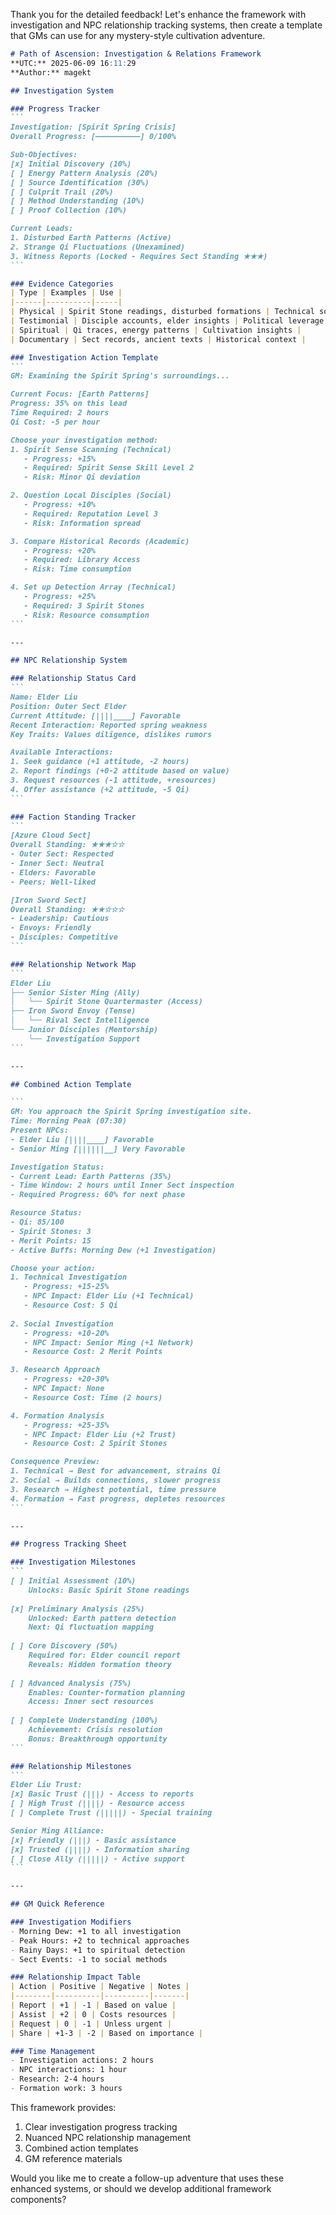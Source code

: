 Thank you for the detailed feedback! Let's enhance the framework with investigation and NPC relationship tracking systems, then create a template that GMs can use for any mystery-style cultivation adventure.

````markdown name=Investigation_and_Relations_Framework.md
# Path of Ascension: Investigation & Relations Framework
**UTC:** 2025-06-09 16:11:29
**Author:** magekt

## Investigation System

### Progress Tracker
```
Investigation: [Spirit Spring Crisis]
Overall Progress: [——————————] 0/100%

Sub-Objectives:
[x] Initial Discovery (10%)
[ ] Energy Pattern Analysis (20%)
[ ] Source Identification (30%)
[ ] Culprit Trail (20%)
[ ] Method Understanding (10%)
[ ] Proof Collection (10%)

Current Leads:
1. Disturbed Earth Patterns (Active)
2. Strange Qi Fluctuations (Unexamined)
3. Witness Reports (Locked - Requires Sect Standing ★★★)
```

### Evidence Categories
| Type | Examples | Use |
|------|----------|-----|
| Physical | Spirit Stone readings, disturbed formations | Technical solutions |
| Testimonial | Disciple accounts, elder insights | Political leverage |
| Spiritual | Qi traces, energy patterns | Cultivation insights |
| Documentary | Sect records, ancient texts | Historical context |

### Investigation Action Template
```
GM: Examining the Spirit Spring's surroundings...

Current Focus: [Earth Patterns]
Progress: 35% on this lead
Time Required: 2 hours
Qi Cost: -5 per hour

Choose your investigation method:
1. Spirit Sense Scanning (Technical)
   - Progress: +15%
   - Required: Spirit Sense Skill Level 2
   - Risk: Minor Qi deviation

2. Question Local Disciples (Social)
   - Progress: +10%
   - Required: Reputation Level 3
   - Risk: Information spread

3. Compare Historical Records (Academic)
   - Progress: +20%
   - Required: Library Access
   - Risk: Time consumption

4. Set up Detection Array (Technical)
   - Progress: +25%
   - Required: 3 Spirit Stones
   - Risk: Resource consumption
```

---

## NPC Relationship System

### Relationship Status Card
```
Name: Elder Liu
Position: Outer Sect Elder
Current Attitude: [||||____] Favorable
Recent Interaction: Reported spring weakness
Key Traits: Values diligence, dislikes rumors

Available Interactions:
1. Seek guidance (+1 attitude, -2 hours)
2. Report findings (+0-2 attitude based on value)
3. Request resources (-1 attitude, +resources)
4. Offer assistance (+2 attitude, -5 Qi)
```

### Faction Standing Tracker
```
[Azure Cloud Sect]
Overall Standing: ★★★☆☆
- Outer Sect: Respected
- Inner Sect: Neutral
- Elders: Favorable
- Peers: Well-liked

[Iron Sword Sect]
Overall Standing: ★★☆☆☆
- Leadership: Cautious
- Envoys: Friendly
- Disciples: Competitive
```

### Relationship Network Map
```
Elder Liu
├── Senior Sister Ming (Ally)
│   └── Spirit Stone Quartermaster (Access)
├── Iron Sword Envoy (Tense)
│   └── Rival Sect Intelligence
└── Junior Disciples (Mentorship)
    └── Investigation Support
```

---

## Combined Action Template

```
GM: You approach the Spirit Spring investigation site.
Time: Morning Peak (07:30)
Present NPCs: 
- Elder Liu [||||____] Favorable
- Senior Ming [||||||__] Very Favorable

Investigation Status:
- Current Lead: Earth Patterns (35%)
- Time Window: 2 hours until Inner Sect inspection
- Required Progress: 60% for next phase

Resource Status:
- Qi: 85/100
- Spirit Stones: 3
- Merit Points: 15
- Active Buffs: Morning Dew (+1 Investigation)

Choose your action:
1. Technical Investigation
   - Progress: +15-25%
   - NPC Impact: Elder Liu (+1 Technical)
   - Resource Cost: 5 Qi
   
2. Social Investigation
   - Progress: +10-20%
   - NPC Impact: Senior Ming (+1 Network)
   - Resource Cost: 2 Merit Points

3. Research Approach
   - Progress: +20-30%
   - NPC Impact: None
   - Resource Cost: Time (2 hours)

4. Formation Analysis
   - Progress: +25-35%
   - NPC Impact: Elder Liu (+2 Trust)
   - Resource Cost: 2 Spirit Stones

Consequence Preview:
1. Technical → Best for advancement, strains Qi
2. Social → Builds connections, slower progress
3. Research → Highest potential, time pressure
4. Formation → Fast progress, depletes resources
```

---

## Progress Tracking Sheet

### Investigation Milestones
```
[ ] Initial Assessment (10%)
    Unlocks: Basic Spirit Stone readings
    
[x] Preliminary Analysis (25%)
    Unlocked: Earth pattern detection
    Next: Qi fluctuation mapping
    
[ ] Core Discovery (50%)
    Required for: Elder council report
    Reveals: Hidden formation theory
    
[ ] Advanced Analysis (75%)
    Enables: Counter-formation planning
    Access: Inner sect resources
    
[ ] Complete Understanding (100%)
    Achievement: Crisis resolution
    Bonus: Breakthrough opportunity
```

### Relationship Milestones
```
Elder Liu Trust:
[x] Basic Trust (|||) - Access to reports
[ ] High Trust (||||) - Resource access
[ ] Complete Trust (|||||) - Special training

Senior Ming Alliance:
[x] Friendly (|||) - Basic assistance
[x] Trusted (||||) - Information sharing
[ ] Close Ally (|||||) - Active support
```

---

## GM Quick Reference

### Investigation Modifiers
- Morning Dew: +1 to all investigation
- Peak Hours: +2 to technical approaches
- Rainy Days: +1 to spiritual detection
- Sect Events: -1 to social methods

### Relationship Impact Table
| Action | Positive | Negative | Notes |
|--------|----------|----------|-------|
| Report | +1 | -1 | Based on value |
| Assist | +2 | 0 | Costs resources |
| Request | 0 | -1 | Unless urgent |
| Share | +1-3 | -2 | Based on importance |

### Time Management
- Investigation actions: 2 hours
- NPC interactions: 1 hour
- Research: 2-4 hours
- Formation work: 3 hours
````

This framework provides:
1. Clear investigation progress tracking
2. Nuanced NPC relationship management
3. Combined action templates
4. GM reference materials

Would you like me to create a follow-up adventure that uses these enhanced systems, or should we develop additional framework components?
